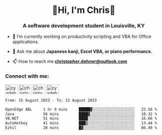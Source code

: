<div class="main">
<h1 align="center">🌟Hi, I'm Chris🌟</h1>
<h3 align="center">A software development student in Louisville, KY</h3>

- 🔭 I’m currently working on productivity scripting and VBA for Office applications.

- 💬 Ask me about **Japanese kanji, Excel VBA, or piano performance.**

- 📫 How to reach me **christopher.dehner@outlook.com**

<h3 align="left">Connect with me:</h3>
<p align="left">
<a href="https://twitter.com/cyadehn" target="blank"><img align="center" src="https://cdn.jsdelivr.net/npm/simple-icons@3.0.1/icons/twitter.svg" alt="cyadehn" height="30" width="40" /></a>
<a href="https://linkedin.com/in/christopherdehnerii" target="blank"><img align="center" src="https://cdn.jsdelivr.net/npm/simple-icons@3.0.1/icons/linkedin.svg" alt="christopherdehnerii" height="30" width="40" /></a>
<a href="https://fb.com/christopherdehnerii" target="blank"><img align="center" src="https://cdn.jsdelivr.net/npm/simple-icons@3.0.1/icons/facebook.svg" alt="christopherdehnerii" height="30" width="40" /></a>
<a href="https://instagram.com/cyadehn" target="blank"><img align="center" src="https://cdn.jsdelivr.net/npm/simple-icons@3.0.1/icons/instagram.svg" alt="cyadehn" height="30" width="40" /></a>
</p>

<!--START_SECTION:waka-->

```txt
From: 15 August 2023 - To: 22 August 2023

OpenEdge ABL     1 hr 9 mins     █████▓░░░░░░░░░░░░░░░░░░░   22.56 %
Java             56 mins         ████▓░░░░░░░░░░░░░░░░░░░░   18.32 %
VB.NET           51 mins         ████░░░░░░░░░░░░░░░░░░░░░   16.66 %
AutoHotkey       41 mins         ███▒░░░░░░░░░░░░░░░░░░░░░   13.44 %
Ezhil            20 mins         █▓░░░░░░░░░░░░░░░░░░░░░░░   06.49 %
```

<!--END_SECTION:waka-->
